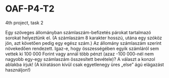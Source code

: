 # OAF-P4-T2
4th project, task 2

Egy szöveges állományban számlaszám-befizetés párokat tartalmazó sorokat
helyeztünk el. (A számlaszám 8 karakter hosszú, utána egy szóköz jön, azt követően
pedig egy egész szám.) Az állomány számlaszám szerint növekedően rendezett.
Igaz-e, hogy összességében egyik számláról sem vettek ki 100 000 Forint vagy
annál több pénzt (azaz -100 000-nél nem nagyobb egy-egy számlaszám összesített
bevétele)? A választ a konzol ablakba írjuk! (A kiíratáson kívül csak egyetlenegy
üres „else” ágú elágazást használjon!)
